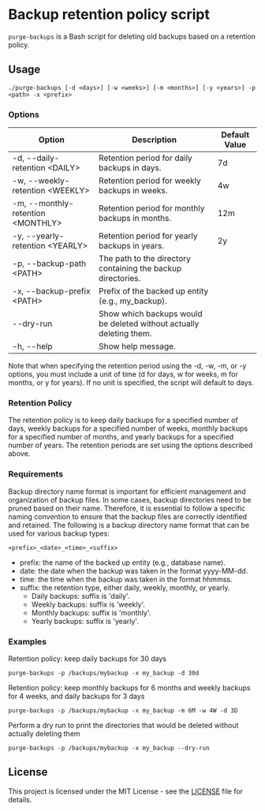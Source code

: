 # Backup retention policy script

`purge-backups` is a Bash script for deleting old backups based on a retention policy.

## Usage

    ./purge-backups [-d <days>] [-w <weeks>] [-m <months>] [-y <years>] -p <path> -x <prefix>
    
### Options

| Option                                  | Description                                                         | Default Value |
|-----------------------------------------|---------------------------------------------------------------------|---------------|
| -d, --daily-retention &lt;DAILY&gt;     | Retention period for daily backups in days.                         | 7d            |
| -w, --weekly-retention &lt;WEEKLY&gt;   | Retention period for weekly backups in weeks.                       | 4w            |
| -m, --monthly-retention &lt;MONTHLY&gt; | Retention period for monthly backups in months.                     | 12m           |
| -y, --yearly-retention &lt;YEARLY&gt;   | Retention period for yearly backups in years.                       | 2y            |
| -p, --backup-path &lt;PATH&gt;          | The path to the directory containing the backup directories.        |               |
| -x, --backup-prefix &lt;PATH&gt;        | Prefix of the backed up entity (e.g., my_backup).                   |               |
| --dry-run                               | Show which backups would be deleted without actually deleting them. |               |
| -h, --help                              | Show help message.                                                  |               |

Note that when specifying the retention period using the -d, -w, -m, or -y options, you must include a unit of time (d for days, w for weeks, m for months, or y for years). 
If no unit is specified, the script will default to days.

### Retention Policy

The retention policy is to keep daily backups for a specified number of days, weekly backups for a specified number of weeks, monthly backups for a specified number of months, and yearly backups for a specified number of years. 
The retention periods are set using the options described above.

### Requirements

Backup directory name format is important for efficient management and organization of backup files. 
In some cases, backup directories need to be pruned based on their name. 
Therefore, it is essential to follow a specific naming convention to ensure that the backup files are correctly identified and retained. 
The following is a backup directory name format that can be used for various backup types:

    <prefix>_<date>_<time>_<suffix>

- prefix: the name of the backed up entity (e.g., database name).
- date: the date when the backup was taken in the format yyyy-MM-dd.
- time: the time when the backup was taken in the format hhmmss.
- suffix: the retention type, either daily, weekly, monthly, or yearly.
  - Daily backups: suffix is 'daily'.
  - Weekly backups: suffix is 'weekly'.
  - Monthly backups: suffix is 'monthly'.
  - Yearly backups: suffix is 'yearly'.


### Examples
Retention policy: keep daily backups for 30 days

    purge-backups -p /backups/mybackup -x my_backup -d 30d

Retention policy: keep monthly backups for 6 months and weekly backups for 4 weeks, and daily backups for 3 days

    purge-backups -p /backups/mybackup -x my_backup -m 6M -w 4W -d 3D

Perform a dry run to print the directories that would be deleted without actually deleting them

    purge-backups -p /backups/mybackup -x my_backup --dry-run

    
## License

This project is licensed under the MIT License - see the [LICENSE](LICENSE) file for details.
